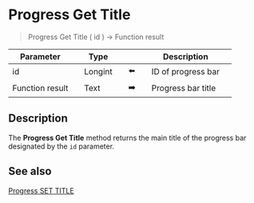 # Progress Get Title

> Progress Get Title ( id ) -> Function result

| Parameter |     | Type |     |     |     | Description |     |
| --- | --- | --- | --- | --- | --- | --- | --- |
| id  |     | Longint |     | ⬅️ |     | ID of progress bar |     |
| Function result |     | Text |     | ➡️ |     | Progress bar title |     |

## Description

The **Progress Get Title** method returns the main title of the progress bar designated by the `id` parameter.

## See also

[Progress SET TITLE](Progress%20SET%20TITLE%20.md)
